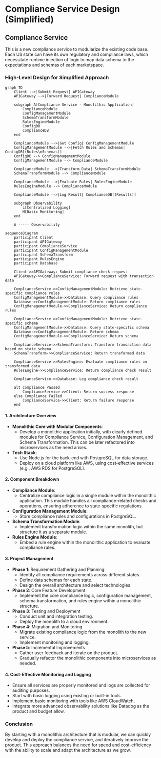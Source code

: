 # Compliance Service Design (Simplified)

## Compliance Service

This is a new compliance service to modularize the existing code base. Each US state can have its own regulatory and compliance laws, which necessitate runtime injection of logic to map data schema to the expectations and schemas of each marketspace.

### High-Level Design for Simplified Approach

```mermaid
graph TD
    Client -->|Submit Request| APIGateway
    APIGateway -->|Forward Request| ComplianceModule

    subgraph A[Compliance Service - Monolithic Application]
        ComplianceModule
        ConfigManagementModule
        SchemaTransformModule
        RulesEngineModule
        ConfigDB
        ComplianceDB
    end

    ComplianceModule -->|Get Config| ConfigManagementModule
    ConfigManagementModule -->|Fetch Rules and Schemas| ConfigDB[(Rules\nSchemas)]
    ConfigDB --> ConfigManagementModule
    ConfigManagementModule --> ComplianceModule

    ComplianceModule -->|Transform Data| SchemaTransformModule
    SchemaTransformModule --> ComplianceModule

    ComplianceModule -->|Evaluate Rules| RulesEngineModule
    RulesEngineModule --> ComplianceModule

    ComplianceModule -->|Log Result| ComplianceDB[(Results)]
 
    subgraph Observability
        L[Centralized Logging]
        M[Basic Monitoring]
    end

    A ----- Observability
```

```mermaid
sequenceDiagram
    participant Client
    participant APIGateway
    participant ComplianceService
    participant ConfigManagementModule
    participant SchemaTransform
    participant RulesEngine
    participant Database

    Client->>APIGateway: Submit compliance check request
    APIGateway->>ComplianceService: Forward request with transaction data

    ComplianceService->>ConfigManagementModule: Retrieve state-specific compliance rules
    ConfigManagementModule->>Database: Query compliance rules
    Database->>ConfigManagementModule: Return compliance rules
    ConfigManagementModule->>ComplianceService: Return compliance rules

    ComplianceService->>ConfigManagementModule: Retrieve state-specific schema
    ConfigManagementModule->>Database: Query state-specific schema
    Database->>ConfigManagementModule: Return schema
    ConfigManagementModule->>ComplianceService: Return schema

    ComplianceService->>SchemaTransform: Transform transaction data based on state schema
    SchemaTransform->>ComplianceService: Return transformed data

    ComplianceService->>RulesEngine: Evaluate compliance rules on transformed data
    RulesEngine->>ComplianceService: Return compliance check result

    ComplianceService->>Database: Log compliance check result

    alt Compliance Passed
        ComplianceService->>Client: Return success response
    else Compliance Failed
        ComplianceService->>Client: Return failure response
    end
```

#### 1. Architecture Overview
- **Monolithic Core with Modular Components**:
  - Develop a monolithic application initially, with clearly defined modules for Compliance Service, Configuration Management, and Schema Transformation. This can be later refactored into microservices as the need arises.
- **Tech Stack**:
  - Use Node.js for the back-end with PostgreSQL for data storage.
  - Deploy on a cloud platform like AWS, using cost-effective services (e.g., AWS RDS for PostgreSQL).

#### 2. Component Breakdown
- **Compliance Module**:
  - Centralize compliance logic in a single module within the monolithic application. This module handles all compliance-related checks and operations, ensuring adherence to state-specific regulations.
- **Configuration Management Module**:
  - Store compliance rules and configurations in PostgreSQL.
- **Schema Transformation Module**:
  - Implement transformation logic within the same monolith, but structure it as a separate module.
- **Rules Engine Module**:
  - Embed a rule engine within the monolithic application to evaluate compliance rules.

#### 3. Project Management
- **Phase 1**: Requirement Gathering and Planning
  - Identify all compliance requirements across different states.
  - Define data schemas for each state.
  - Design the overall architecture and select technologies.
- **Phase 2**: Core Feature Development
  - Implement the core compliance logic, configuration management, schema transformation, and rules engine within a monolithic structure.
- **Phase 3**: Testing and Deployment
  - Conduct unit and integration testing.
  - Deploy the monolith to a cloud environment.
- **Phase 4**: Migration and Monitoring
  - Migrate existing compliance logic from the monolith to the new service.
  - Implement monitoring and logging.
- **Phase 5**: Incremental Improvements
  - Gather user feedback and iterate on the product.
  - Gradually refactor the monolithic components into microservices as needed.

#### 4. Cost-Effective Monitoring and Logging
- Ensure all services are properly monitored and logs are collected for auditing purposes.
- Start with basic logging using existing or built-in tools.
- Implement basic monitoring with tools like AWS CloudWatch.
- Integrate more advanced observability solutions like Datadog as the product and budget allow.

### Conclusion
By starting with a monolithic architecture that is modular, we can quickly develop and deploy the compliance service, and iteratively improve the product. This approach balances the need for speed and cost-efficiency with the ability to scale and adapt the architecture as we grow.